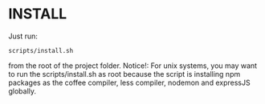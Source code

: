 INSTALL
=======

Just run:

    scripts/install.sh
    
from the root of the project folder.
Notice!: For unix systems, you may want to run the scripts/install.sh as root
because the script is installing npm packages as the coffee compiler, less compiler, nodemon and expressJS globally.